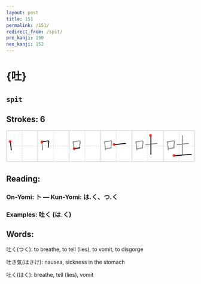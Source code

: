 ```yaml
---
layout: post
title: 151
permalink: /151/
redirect_from: /spit/
pre_kanji: 150
nex_kanji: 152
---
```


# {吐}

## `spit`

## Strokes: 6

<div class="stroke"><img src="../images/E59090.png" /></div>

## Reading:

### On-Yomi: ト &mdash; Kun-Yomi: は.く、つ.く

### Examples: 吐く (は.く)

## Words:

吐く(つく): to breathe, to tell (lies), to vomit, to disgorge

吐き気(はきけ): nausea, sickness in the stomach

吐く(はく): breathe, tell (lies), vomit
